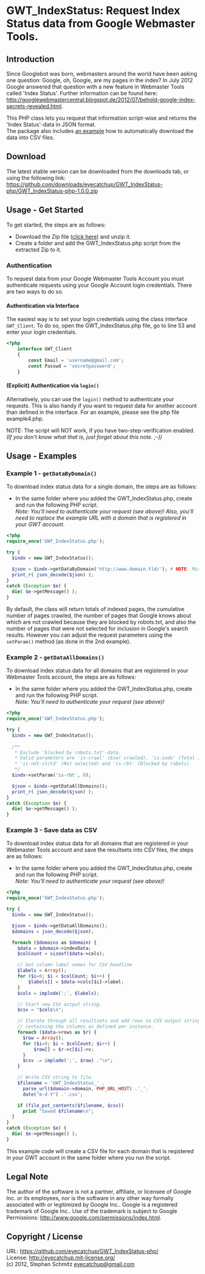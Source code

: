 # GWT_IndexStatus: Request Index Status data from Google Webmaster Tools.

## Introduction

Since Googlebot was born, webmasters around the world have been asking one question: Google, oh, Google, are my pages in the index? In July 2012 Google answered that question with a new feature in Webmaster Tools called 'Index Status'. Further information can be found here: http://googlewebmastercentral.blogspot.de/2012/07/behold-google-index-secrets-revealed.html.

This PHP class lets you request that information script-wise and returns the 'Index Status'-data in JSON format.  
The package also includes <a href="https://github.com/eyecatchup/GWT_IndexStatus-php#example-3---save-data-as-csv">an example</a> how to automatically download the data into CSV files.

## Download

The latest stable version can be downloaded from the downloads tab, or using the following link:  
https://github.com/downloads/eyecatchup/GWT_IndexStatus-php/GWT_IndexStatus-php-1.0.0.zip

## Usage - Get Started

To get started, the steps are as follows:

 - Download the Zip file (<a href="https://github.com/downloads/eyecatchup/GWT_IndexStatus-php/GWT_IndexStatus-php-1.0.0.zip">click here</a>) and unzip it.
 - Create a folder and add the GWT_IndexStatus.php script from the extracted Zip to it.

### Authentication

To request data from your Google Webmaster Tools Account you must authenticate requests using your Google Account login credentials. There are two ways to do so.

#### Authentication via Interface

The easiest way is to set your login credentials using the class interface `GWT_Client`. To do so, open the GWT_IndexStatus.php file, go to line 53 and enter your login credentials.

```php
<?php
	interface GWT_Client
	{
		const Email = 'username@gmail.com';
		const Passwd = 'secretpassword';
	}
```

#### (Explicit) Authentication via `login()`

Alternatively, you can use the `login()` method to authenticate your requests. This is also handy if you want to request data for another account than defined in the interface. For an example, please see the php file example4.php.

NOTE: The script will NOT work, if you have two-step-verification enabled. _(If you don't know what that is, just forget about this note. ;-))_

## Usage - Examples

### Example 1 - `getDataByDomain()`

To download index status data for a single domain, the steps are as follows:

 - In the same folder where you added the GWT\_IndexStatus.php, create and run the following PHP script.<br>_Note: You'll need to authenticate your request (see above)! Also, you'll need to replace the example URL with a domain that is registered in your GWT account._

```php
<?php
require_once('GWT_IndexStatus.php');

try {
  $indx = new GWT_IndexStatus();

  $json = $indx->getDataByDomain('http://www.domain.tld/'); # NOTE: Must have a trailing slash!
  print_r( json_decode($json) );
}
catch (Exception $e) {
  die( $e->getMessage() );
}
```

By default, the class will return totals of indexed pages, the cumulative number of pages crawled, the number of pages that Google knows about which are not crawled because they are blocked by robots.txt, and also the number of pages that were not selected for inclusion in Google's search results. However you can adjust the request parameters using the `setParam()` method (as done in the 2nd example).

### Example 2 - `getDataAllDomains()`

To download index status data for all domains that are registered in your Webmaster Tools account, the steps are as follows:

 - In the same folder where you added the GWT\_IndexStatus.php, create and run the following PHP script.<br>_Note: You'll need to authenticate your request (see above)!_

```php
<?php
require_once('GWT_IndexStatus.php');

try {
  $indx = new GWT_IndexStatus();
  
  /**
   * Exclude 'blocked by robots.txt'-data.
   * Valid parameters are 'is-crawl' (Ever crawled), 'is-indx' (Total indexed), 
   * 'is-not-slctd' (Not selected) and 'is-rbt' (Blocked by robots).
   */
  $indx->setParam('is-rbt', 0); 

  $json = $indx->getDataAllDomains();
  print_r( json_decode($json) );
}
catch (Exception $e) {
  die( $e->getMessage() );
}
```

### Example 3 - Save data as CSV

To download index status data for all domains that are registered in your Webmaster Tools account and save the resultsets into CSV files, the steps are as follows:

 - In the same folder where you added the GWT\_IndexStatus.php, create and run the following PHP script.<br>_Note: You'll need to authenticate your request (see above)!_

```php
<?php
require_once('GWT_IndexStatus.php');

try {
  $indx = new GWT_IndexStatus();

  $json = $indx->getDataAllDomains();
  $domains = json_decode($json);

  foreach ($domains as $domain) {
    $data = $domain->indexData;
    $colCount = sizeof($data->cols);

    // Get column label names for CSV headline
    $labels = Array();
    for ($i=0; $i < $colCount; $i++) {
        $labels[] = $data->cols[$i]->label;
    }
    $cols = implode(';', $labels);

    // Start new CSV output string.
    $csv = "$cols\n";

    // Iterate through all resultsets and add rows to CSV output string
    // containing the columns as defined per instance.
    foreach ($data->rows as $r) {
      $row = Array();
      for ($i=0; $i < $colCount; $i++) {
          $row[] = $r->c[$i]->v;
      }
      $csv .= implode(';', $row) ."\n";
    }

    // Write CSV string to file.
    $filename = 'GWT_IndexStatus_' .
      parse_url($domain->domain, PHP_URL_HOST) .'_'.
      date("m-d-Y") .'.csv';

    if (file_put_contents($filename, $csv))
      print "Saved $filename\n";
  }
}
catch (Exception $e) {
  die( $e->getMessage() );
}
```

This example code will create a CSV file for each domain that is reqistered in your GWT account in the same folder where you run the script.

## Legal Note

The author of the software is not a partner, affiliate, or licensee of Google Inc. or its employees, nor is the software in any other way formally associated with or legitimized by Google Inc.. Google is a registered trademark of Google Inc.. Use of the trademark is subject to Google Permissions: http://www.google.com/permissions/index.html.

## Copyright / License

URL: https://github.com/eyecatchup/GWT_IndexStatus-php/      
License: http://eyecatchup.mit-license.org/     
(c) 2012, Stephan Schmitz <eyecatchup@gmail.com>  